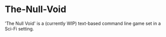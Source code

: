 # The-Null-Void
'The Null Void' is a (currently WIP) text-based command line game set in a Sci-Fi setting.
